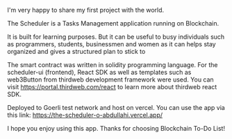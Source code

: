 I'm very happy to share my first project with the world.

The Scheduler is a Tasks Management application running on Blockchain.

It is built for learning purposes. But it can be useful to busy individuals such as programmers, students, businessmen and women as it can helps stay organized and gives a structured plan to stick to


The smart contract was written in solidity programming language.
For the scheduler-ui (frontend), React SDK as well as templates such as web3Button from thirdweb development framework were used. You can visit https://portal.thirdweb.com/react to learn more about thirdweb react SDK.


Deployed to Goerli test network and host on vercel. You can use the app via this link: https://the-scheduler-o-abdullahi.vercel.app/

I hope you enjoy using this app. Thanks for choosing Blockchain To-Do List!

